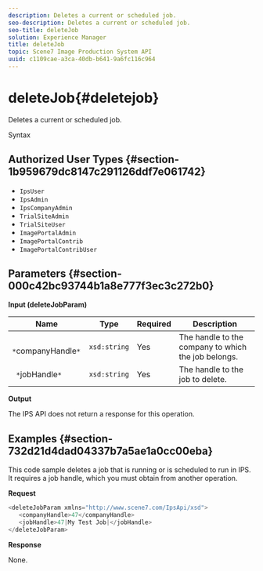 ```yaml
---
description: Deletes a current or scheduled job.
seo-description: Deletes a current or scheduled job.
seo-title: deleteJob
solution: Experience Manager
title: deleteJob
topic: Scene7 Image Production System API
uuid: c1109cae-a3ca-40db-b641-9a6fc116c964
---
```


# deleteJob{#deletejob}

Deletes a current or scheduled job.

 Syntax 

## Authorized User Types {#section-1b959679dc8147c291126ddf7e061742}

* `IpsUser` 
* `IpsAdmin` 
* `IpsCompanyAdmin` 
* `TrialSiteAdmin` 
* `TrialSiteUser` 
* `ImagePortalAdmin` 
* `ImagePortalContrib` 
* `ImagePortalContribUser`

## Parameters {#section-000c42bc93744b1a8e777f3ec3c272b0}

**Input (deleteJobParam)** 

|  Name  | Type  | Required  | Description  |
|---|---|---|---|
|  ` *`companyHandle`*`  | `xsd:string`  | Yes  | The handle to the company to which the job belongs.  |
|  ` *`jobHandle`*`  | `xsd:string`  | Yes  | The handle to the job to delete.  |

**Output**

The IPS API does not return a response for this operation.

## Examples {#section-732d21d4dad04337b7a5ae1a0cc00eba}

This code sample deletes a job that is running or is scheduled to run in IPS. It requires a job handle, which you must obtain from another operation.

**Request** 

```java
<deleteJobParam xmlns="http://www.scene7.com/IpsApi/xsd">
   <companyHandle>47</companyHandle>
   <jobHandle>47|My Test Job|</jobHandle>
</deleteJobParam>
```

**Response**

None. 
